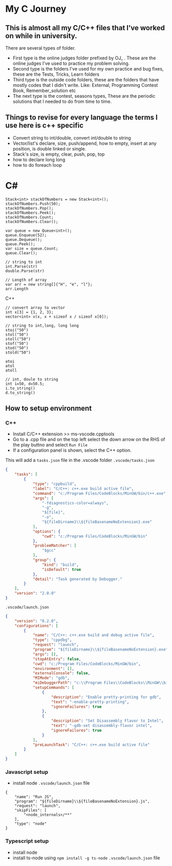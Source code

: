 # My C Journey
## This is almost all my C/C++ files that I've worked on while in university.



There are several types of folder. 

* First type is the online judges folder prefixed by OJ_ . These are the online judges I've used to practice my problem solving.
* Second type is the folders I've used for my own practice and bug fixes, these are the Tests, Tricks, Learn folders
* Third type is the outside code folders, these are the folders that have mostly codes that I didn't write. Like: External, Programming Contest Book, Remember_solution etc
* The next type is the contest, seasons types, These are the periodic solutions that I needed to do from time to time.


## Things to revise for every language the terms I use here is c++ specific
* Convert string to int/double, convert int/double to string
* Vector/list's declare, size, push/append, how to empty, insert at any position, is double linked or single.
* Stack's size, is empty, clear, push, pop, top
* how to declare long long
* how to do foreach loop

# C#
```
Stack<int> stackOfNumbers = new Stack<int>();
stackOfNumbers.Push(50);
stackOfNumbers.Pop();
stackOfNumbers.Peek();
stackOfNumbers.Count;
stackOfNumbers.Clear();

var queue = new Queue<int>();
queue.Enqueue(52);
queue.Dequeue();
queue.Peek();
var size = queue.Count;
queue.Clear();

// string to int
int.Parse(str)
double.Parse(str)

// Length of array
var arr = new string[]{"H", "e", "l"};
arr.Length
```

C++
```
// convert array to vector
int x[3] = {1, 2, 3};
vector<int> v(x, x + sizeof x / sizeof x[0]);

// string to int,long, long long
stoi("50")
stol("50")
stoll("50")
stof("50")
stod("50")
stold("50")

atoi
atol
atoll

// int, doule to string
int i=50, d=50.5;
i.to_string()
d.to_string()
```
## How to setup environment
### C++
* Install C/C++ extension >> ms-vscode.cpptools
* Go to a .cpp file and on the top left select the down arrow on the RHS of the play buttno and select `Run File`
* If a configuration panel is shown, select the C++ option.

This will add a `tasks.json` file in the .vscode folder
`.vscode/tasks.json`
```tasks.json
{
    "tasks": [
        {
            "type": "cppbuild",
            "label": "C/C++: c++.exe build active file",
            "command": "c:/Program Files/CodeBlocks/MinGW/bin/c++.exe",
            "args": [
                "-fdiagnostics-color=always",
                "-g",
                "${file}",
                "-o",
                "${fileDirname}\\${fileBasenameNoExtension}.exe"
            ],
            "options": {
                "cwd": "c:/Program Files/CodeBlocks/MinGW/bin"
            },
            "problemMatcher": [
                "$gcc"
            ],
            "group": {
                "kind": "build",
                "isDefault": true
            },
            "detail": "Task generated by Debugger."
        }
    ],
    "version": "2.0.0"
}
```
`.vscode/launch.json`
```launch.json
{
    "version": "0.2.0",
    "configurations": [
        {
            "name": "C/C++: c++.exe build and debug active file",
            "type": "cppdbg",
            "request": "launch",
            "program": "${fileDirname}\\${fileBasenameNoExtension}.exe",
            "args": [],
            "stopAtEntry": false,
            "cwd": "c:/Program Files/CodeBlocks/MinGW/bin",
            "environment": [],
            "externalConsole": false,
            "MIMode": "gdb",
            "miDebuggerPath": "c:\\Program Files\\CodeBlocks\\MinGW\\bin\\gdb.exe",
            "setupCommands": [
                {
                    "description": "Enable pretty-printing for gdb",
                    "text": "-enable-pretty-printing",
                    "ignoreFailures": true
                },
                {
                    "description": "Set Disassembly Flavor to Intel",
                    "text": "-gdb-set disassembly-flavor intel",
                    "ignoreFailures": true
                }
            ],
            "preLaunchTask": "C/C++: c++.exe build active file"
        }
    ]
}
```

### Javascript setup
* install node
`.vscode/launch.json` file
```
{
    "name": "Run JS",
    "program": "${fileDirname}\\${fileBasenameNoExtension}.js",
    "request": "launch",
    "skipFiles": [
        "<node_internals>/**"
    ],
    "type": "node"
}
```

### Typescript setup
* install node
* install ts-node using `npm install -g ts-node`
`.vscode/launch.json` file
```
```